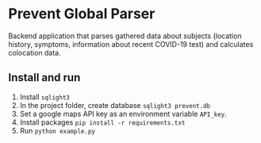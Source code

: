 # Prevent Global Parser
Backend application that parses gathered data about subjects (location history, symptoms, information about recent COVID-19 test) and calculates colocation data.

## Install and run

1. Install `sqlight3`
1. In the project folder, create database `sqlight3 prevent.db`
1. Set a google maps API key as an environment variable `API_key`.
1. Install packages `pip install -r requirements.txt`
1. Run `python example.py`
